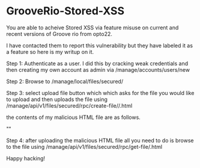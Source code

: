 # GrooveRio-Stored-XSS

You are able to acheive Stored XSS via feature misuse on current and recent versions of Groove rio from opto22.

I have contacted them to report this vulnerability but they have labeled it as a feature so here is my writup on it. 

Step 1: Authenticate as a user. I did this by cracking weak credentials and then creating my own account as admin via /manage/accounts/users/new

Step 2: Browse to /manage/local/files/secured/

Step 3: select upload file button which which asks for the file you would like to upload and then uploads the file using /manage/api/v1/files/secured/rpc/create-file//<your file name>.html

the contents of my malicious HTML file are as follows.

"<html><script>alert("XSS")</script></html>"

Step 4: after uploading the malicious HTML file all you need to do is browse to the file using
/manage/api/v1/files/secured/rpc/get-file/<your file name>.html

Happy hacking!
